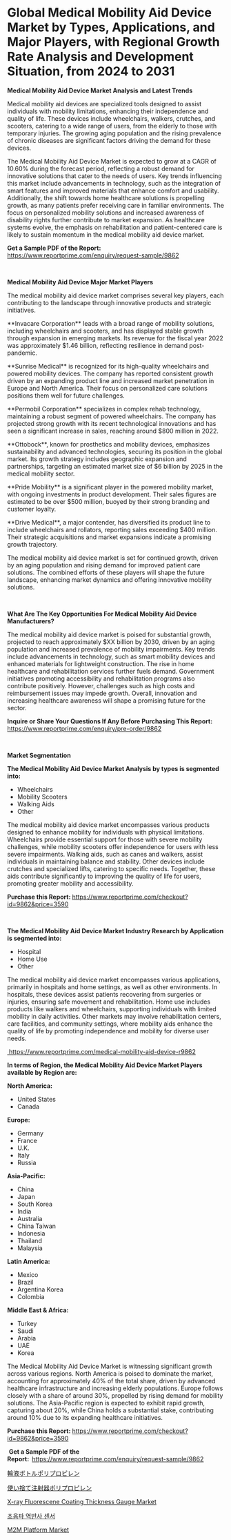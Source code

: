 <p><h1>Global Medical Mobility Aid Device Market by Types, Applications, and Major Players, with Regional Growth Rate Analysis and Development Situation, from 2024 to 2031</h1></p><p><strong>Medical Mobility Aid Device Market Analysis and Latest Trends</strong></p>
<p><p>Medical mobility aid devices are specialized tools designed to assist individuals with mobility limitations, enhancing their independence and quality of life. These devices include wheelchairs, walkers, crutches, and scooters, catering to a wide range of users, from the elderly to those with temporary injuries. The growing aging population and the rising prevalence of chronic diseases are significant factors driving the demand for these devices.</p><p>The Medical Mobility Aid Device Market is expected to grow at a CAGR of 10.60% during the forecast period, reflecting a robust demand for innovative solutions that cater to the needs of users. Key trends influencing this market include advancements in technology, such as the integration of smart features and improved materials that enhance comfort and usability. Additionally, the shift towards home healthcare solutions is propelling growth, as many patients prefer receiving care in familiar environments. The focus on personalized mobility solutions and increased awareness of disability rights further contribute to market expansion. As healthcare systems evolve, the emphasis on rehabilitation and patient-centered care is likely to sustain momentum in the medical mobility aid device market.</p></p>
<p><strong>Get a Sample PDF of the Report:&nbsp;</strong> <a href="https://www.reportprime.com/enquiry/request-sample/9862">https://www.reportprime.com/enquiry/request-sample/9862</a></p>
<p>&nbsp;</p>
<p><strong>Medical Mobility Aid Device Major Market Players</strong></p>
<p><p>The medical mobility aid device market comprises several key players, each contributing to the landscape through innovative products and strategic initiatives. </p><p>**Invacare Corporation** leads with a broad range of mobility solutions, including wheelchairs and scooters, and has displayed stable growth through expansion in emerging markets. Its revenue for the fiscal year 2022 was approximately $1.46 billion, reflecting resilience in demand post-pandemic.</p><p>**Sunrise Medical** is recognized for its high-quality wheelchairs and powered mobility devices. The company has reported consistent growth driven by an expanding product line and increased market penetration in Europe and North America. Their focus on personalized care solutions positions them well for future challenges.</p><p>**Permobil Corporation** specializes in complex rehab technology, maintaining a robust segment of powered wheelchairs. The company has projected strong growth with its recent technological innovations and has seen a significant increase in sales, reaching around $800 million in 2022.</p><p>**Ottobock**, known for prosthetics and mobility devices, emphasizes sustainability and advanced technologies, securing its position in the global market. Its growth strategy includes geographic expansion and partnerships, targeting an estimated market size of $6 billion by 2025 in the medical mobility sector.</p><p>**Pride Mobility** is a significant player in the powered mobility market, with ongoing investments in product development. Their sales figures are estimated to be over $500 million, buoyed by their strong branding and customer loyalty.</p><p>**Drive Medical**, a major contender, has diversified its product line to include wheelchairs and rollators, reporting sales exceeding $400 million. Their strategic acquisitions and market expansions indicate a promising growth trajectory.</p><p>The medical mobility aid device market is set for continued growth, driven by an aging population and rising demand for improved patient care solutions. The combined efforts of these players will shape the future landscape, enhancing market dynamics and offering innovative mobility solutions.</p></p>
<p>&nbsp;</p>
<p><strong>What Are The Key Opportunities For Medical Mobility Aid Device Manufacturers?</strong></p>
<p><p>The medical mobility aid device market is poised for substantial growth, projected to reach approximately $XX billion by 2030, driven by an aging population and increased prevalence of mobility impairments. Key trends include advancements in technology, such as smart mobility devices and enhanced materials for lightweight construction. The rise in home healthcare and rehabilitation services further fuels demand. Government initiatives promoting accessibility and rehabilitation programs also contribute positively. However, challenges such as high costs and reimbursement issues may impede growth. Overall, innovation and increasing healthcare awareness will shape a promising future for the sector.</p></p>
<p><strong>Inquire or Share Your Questions If Any Before Purchasing This Report:</strong> <a href="https://www.reportprime.com/enquiry/pre-order/9862">https://www.reportprime.com/enquiry/pre-order/9862</a></p>
<p>&nbsp;</p>
<p><strong>Market Segmentation</strong></p>
<p><strong>The Medical Mobility Aid Device Market Analysis by types is segmented into:</strong></p>
<p><ul><li>Wheelchairs</li><li>Mobility Scooters</li><li>Walking Aids</li><li>Other</li></ul></p>
<p><p>The medical mobility aid device market encompasses various products designed to enhance mobility for individuals with physical limitations. Wheelchairs provide essential support for those with severe mobility challenges, while mobility scooters offer independence for users with less severe impairments. Walking aids, such as canes and walkers, assist individuals in maintaining balance and stability. Other devices include crutches and specialized lifts, catering to specific needs. Together, these aids contribute significantly to improving the quality of life for users, promoting greater mobility and accessibility.</p></p>
<p><strong>Purchase this Report:&nbsp;</strong><a href="https://www.reportprime.com/checkout?id=9862&price=3590">https://www.reportprime.com/checkout?id=9862&price=3590</a></p>
<p>&nbsp;</p>
<p><strong>The Medical Mobility Aid Device Market Industry Research by Application is segmented into:</strong></p>
<p><ul><li>Hospital</li><li>Home Use</li><li>Other</li></ul></p>
<p><p>The medical mobility aid device market encompasses various applications, primarily in hospitals and home settings, as well as other environments. In hospitals, these devices assist patients recovering from surgeries or injuries, ensuring safe movement and rehabilitation. Home use includes products like walkers and wheelchairs, supporting individuals with limited mobility in daily activities. Other markets may involve rehabilitation centers, care facilities, and community settings, where mobility aids enhance the quality of life by promoting independence and mobility for diverse user needs.</p></p>
<p><a href="https://www.reportprime.com/medical-mobility-aid-device-r9862">&nbsp;https://www.reportprime.com/medical-mobility-aid-device-r9862</a></p>
<p><strong>In terms of Region, the Medical Mobility Aid Device Market Players available by Region are:</strong></p>
<p>
    <p> <strong> North America: </strong>
        <ul>
            <li>United States</li>
            <li>Canada</li>
        </ul>
        </p> 
    <p> <strong> Europe: </strong>
        <ul>
            <li>Germany</li>
            <li>France</li>
            <li>U.K.</li>
            <li>Italy</li>
            <li>Russia</li>
        </ul>
        </p> 
    <p> <strong> Asia-Pacific: </strong>
        <ul>
            <li>China</li>
            <li>Japan</li>
            <li>South Korea</li>
            <li>India</li>
            <li>Australia</li>
            <li>China Taiwan</li>
            <li>Indonesia</li>
            <li>Thailand</li>
            <li>Malaysia</li>
        </ul>
        </p> 
    <p> <strong> Latin America: </strong>
        <ul>
            <li>Mexico</li>
            <li>Brazil</li>
            <li>Argentina Korea</li>
            <li>Colombia</li>
        </ul>
        </p> 
    <p> <strong> Middle East & Africa: </strong>
        <ul>
            <li>Turkey</li>
            <li>Saudi</li>
            <li>Arabia</li>
            <li>UAE</li>
            <li>Korea</li>
        </ul>
    </p>
    </p>
<p><p>The Medical Mobility Aid Device Market is witnessing significant growth across various regions. North America is poised to dominate the market, accounting for approximately 40% of the total share, driven by advanced healthcare infrastructure and increasing elderly populations. Europe follows closely with a share of around 30%, propelled by rising demand for mobility solutions. The Asia-Pacific region is expected to exhibit rapid growth, capturing about 20%, while China holds a substantial stake, contributing around 10% due to its expanding healthcare initiatives.</p></p>
<p><strong>Purchase this Report: </strong><a href="https://www.reportprime.com/checkout?id=9862&price=3590">https://www.reportprime.com/checkout?id=9862&price=3590</a></p>
<p>&nbsp;<strong>Get a Sample PDF of the Report:&nbsp;&nbsp;</strong><a href="https://www.reportprime.com/enquiry/request-sample/9862">https://www.reportprime.com/enquiry/request-sample/9862</a></p>
<p><strong></strong></p>
<p><p><a href="https://medium.com/@opalkilback2023/infusion-bottle-polypropylene-market-%E3%81%AE%E3%82%B0%E3%83%AD%E3%83%BC%E3%83%90%E3%83%AB%E5%B8%82%E5%A0%B4%E6%A6%82%E8%A6%81%E3%81%AF-%E4%B8%96%E7%95%8C%E3%81%8A%E3%82%88%E3%81%B3%E4%B8%BB%E8%A6%81%E5%B8%82%E5%A0%B4%E3%81%AB%E3%81%8A%E3%81%91%E3%82%8B%E6%A5%AD%E7%95%8C%E3%81%AB%E5%BD%B1%E9%9F%BF%E3%82%92%E4%B8%8E%E3%81%88%E3%82%8B%E4%B8%BB%E8%A6%81%E3%81%AA%E3%83%88%E3%83%AC%E3%83%B3%E3%83%89%E3%81%AB%E3%81%A4%E3%81%84%E3%81%A6-%E7%8B%AC%E8%87%AA%E3%81%AE%E8%A6%96%E7%82%B9%E3%82%92%E6%8F%90%E4%BE%9B%E3%81%97%E3%81%BE%E3%81%99-e0932aac296b">輸液ボトルポリプロピレン</a></p><p><a href="https://medium.com/@opalkilback2023/disposable-syringes-polypropylene-market-%E3%81%AF-%E3%82%B3%E3%82%B9%E3%83%88%E7%AE%A1%E7%90%86%E3%81%A8%E5%8A%B9%E7%8E%87%E5%90%91%E4%B8%8A%E3%82%92%E5%84%AA%E5%85%88%E3%81%97%E3%81%BE%E3%81%99-%E3%81%95%E3%82%89%E3%81%AB-%E5%A0%B1%E5%91%8A%E6%9B%B8%E3%81%AF%E5%B8%82%E5%A0%B4%E3%81%AE%E9%9C%80%E8%A6%81%E9%9D%A2%E3%81%A8%E4%BE%9B%E7%B5%A6%E9%9D%A2%E3%81%AE%E4%B8%A1%E6%96%B9%E3%82%92%E3%82%AB%E3%83%90%E3%83%BC%E3%81%97%E3%81%A6%E3%81%84%E3%81%BE%E3%81%99-06167ce16a5d">使い捨て注射器ポリプロピレン</a></p><p><a href="https://medium.com/@eltaroberts39/what-is-x-ray-fluorescene-coating-thickness-gauge-market-846feeb68890">X-ray Fluorescene Coating Thickness Gauge Market</a></p><p><a href="https://medium.com/@wallacecumfgmings567556/%EC%84%B8%EA%B3%84-ultrasonic-retro-reflective-sensor-market-%EC%9D%80-2024%EC%97%90%EC%84%9C-2031%EB%A1%9C-%EC%97%B0%ED%8F%89%EA%B7%A0-%EC%A6%9D%EA%B0%80%EC%9C%A8%EC%9D%84-%EB%B3%B4%EC%9D%BC-%EA%B2%83%EC%9C%BC%EB%A1%9C-%EC%98%88%EC%83%81%EB%90%A9%EB%8B%88%EB%8B%A4-846e2b681438">초음파 역반사 센서</a></p><p><a href="https://www.linkedin.com/pulse/m2m-platform-market-size-segmentation-trends-growth-analysis-mcj7f?trackingId=IAXmihKoSLyoSYf3a9BgJg%3D%3D">M2M Platform Market</a></p></p>